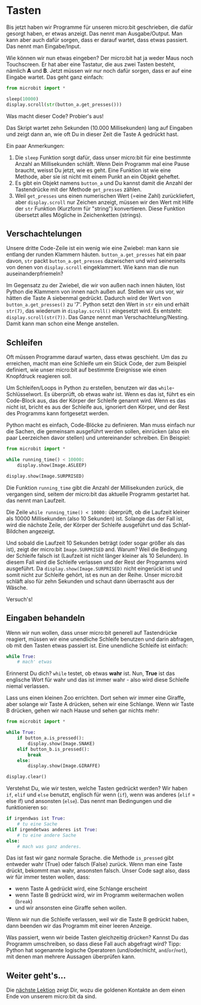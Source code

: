 # Tasten

Bis jetzt haben wir Programme für unseren micro:bit geschrieben, die dafür gesorgt haben, er etwas anzeigt. Das nennt man Ausgabe/Output. Man kann aber auch dafür sorgen, dass er darauf wartet, dass etwas passiert. Das nennt man Eingabe/Input.

Wie können wir nun etwas eingeben? Der micro:bit hat ja weder Maus noch Touchscreen. Er hat aber eine Tastatur, die aus zwei Tasten besteht, nämlich **A** und **B**. Jetzt müssen wir nur noch dafür sorgen, dass er auf eine Eingabe wartet. Das geht ganz einfach:

```python
from microbit import *

sleep(10000)
display.scroll(str(button_a.get_presses()))
```

Was macht dieser Code? Probier's aus!

Das Skript wartet zehn Sekunden (10.000 Millisekunden) lang auf Eingaben und zeigt dann an, wie oft Du in dieser Zeit die Taste A gedrückt hast. 

Ein paar Anmerkungen:
1. Die `sleep` Funktion sorgt dafür, dass unser micro:bit für eine bestimmte Anzahl an Millisekunden schläft. Wenn Dein Programm mal eine Pause braucht, weisst Du jetzt, wie es geht. Eine Funktion ist wie eine Methode, aber sie ist nicht mit einem Punkt an ein Objekt geheftet.
2. Es gibt ein Objekt namens `button_a` und Du kannst damit die Anzahl der Tastendrücke mit der Methode `get_presses` zählen.
3. Weil `get_presses` uns einen numerischen Wert (=eine Zahl) zurückliefert, aber `display.scroll` nur Zeichen anzeigt, müssen wir den Wert mit Hilfe der `str` Funktion (Kurzform für "string") konvertieren. Diese Funktion übersetzt alles Mögliche in Zeichenketten (strings).

## Verschachtelungen

Unsere dritte Code-Zeile ist ein wenig wie eine Zwiebel: man kann sie entlang der runden Klammern häuten. `button_a.get_presses` hat ein paar davon, `str` packt `button_a.get_presses` dazwischen und wird seinerseits von denen von `display.scroll` eingeklammert. Wie kann man die nun auseinanderpfriemeln?

Im Gegensatz zu der Zwiebel, die wir von außen nach innen häuten, löst Python die Klammern von innen nach außen auf. Stellen wir uns vor, wir hätten die Taste A siebenmal gedrückt. Dadurch wird der Wert von `button_a.get_presses()` zu '7'. Python setzt den Wert in `str` ein und erhält `str(7)`, das wiederum in `display.scroll()` eingesetzt wird. Es entsteht: `display.scroll(str(7))`. Das Ganze nennt man Verschachtelung/Nesting. Damit kann man schon eine Menge anstellen.

## Schleifen

Oft müssen Programme darauf warten, dass etwas geschieht. Um das zu erreichen, macht man eine Schleife um ein Stück Code, der zum Beispiel definiert, wie unser micro:bit auf bestimmte Ereignisse wie einen Knopfdruck reagieren soll.

Um Schleifen/Loops in Python zu erstellen, benutzen wir das `while`-Schlüsselwort. Es überprüft, ob etwas wahr ist. Wenn es das ist, führt es ein Code-Block aus, das der Körper der Schleife genannt wird. Wenn es das nicht ist, bricht es aus der Schleife aus, ignoriert den Körper, und der Rest des Programms kann fortgesetzt werden.

Python macht es einfach, Code-Blöcke zu definieren. Man muss einfach nur die Sachen, die gemeinsam ausgeführt werden sollen, einrücken (also ein paar Leerzeichen davor stellen) und untereinander schreiben. Ein Beispiel:

```python
from microbit import *

while running_time() < 10000:
    display.show(Image.ASLEEP)

display.show(Image.SURPRISED)
```

Die Funktion `running_time` gibt die Anzahl der Millisekunden zurück, die vergangen sind, seitem der micro:bit das aktuelle Programm gestartet hat. das nennt man Laufzeit.

Die Zeile `while running_time() < 10000:` überprüft, ob die Laufzeit kleiner als 10000 Millisekunden (also 10 Sekunden) ist. Solange das der Fall ist, wird die nächste Zeile, der Körper der Schleife ausgeführt und das Schlaf-Bildchen angezeigt.

Und sobald die Laufzeit 10 Sekunden beträgt (oder sogar größer als das ist), zeigt der micro:bit `Image.SURPRISED` and. Warum? Weil die Bedingung der Schleife falsch ist (Laufzeit ist nicht länger kleiner als 10 Selunden). In diesem Fall wird die Schleife verlassen und der Rest der Programms wird ausgeführt. Da `display.show(Image.SURPRISED)` nicht eingerückt ist und somit nicht zur Schleife gehört, ist es nun an der Reihe. Unser micro:bit schläft also für zehn Sekunden und schaut dann überrascht aus der Wäsche.

Versuch's!


## Eingaben behandeln

Wenn wir nun wollen, dass unser micro:bit generell auf Tastendrücke reagiert, müssen wir eine unendliche Schleife benutzen und darin abfragen, ob mit den Tasten etwas passiert ist. Eine unendliche Schleife ist einfach:

```python
while True:
    # mach' etwas
```

Erinnerst Du dich? `while` testet, ob etwas **wahr** ist. Nun, **True** ist das englische Wort für wahr und das ist immer wahr - also wird diese Schleife niemal verlassen.

Lass uns einen kleinen Zoo errichten. Dort sehen wir immer eine Giraffe, aber solange wir Taste A drücken, sehen wir eine Schlange. Wenn wir Taste B drücken, gehen wir nach Hause und sehen gar nichts mehr:
```python
from microbit import *

while True:
    if button_a.is_pressed():
        display.show(Image.SNAKE)
    elif button_b.is_pressed():
        break
    else:
        display.show(Image.GIRAFFE)

display.clear()
```

Verstehst Du, wie wir testen, welche Tasten gedrückt werden? Wir haben `if`, `elif` und `else` benutzt, englisch für wenn (`if`), wenn was anderes (`elif` = else if) und ansonsten (`else`). Das nennt man Bedingungen und die funktionieren so:
```python
if irgendwas ist True:
    # tu eine Sache
elif irgendetwas anderes ist True:
    # tu eine andere Sache
else:
    # mach was ganz anderes.
```

Das ist fast wir ganz normale Sprache. die Methode `is_pressed` gibt entweder wahr (True) oder falsch (False) zurück. Wenn man eine Taste drückt, bekommt man wahr, ansonsten falsch. Unser Code sagt also, dass wir für immer testen wollen, dass:
- wenn Taste A gedrückt wird, eine Schlange erscheint
- wenn Taste B gedrückt wird, wir im Programm weitermachen wollen (`break`)
- und wir ansonsten eine Giraffe sehen wollen.

Wenn wir nun die Schleife verlassen, weil wir die Taste B gedrückt haben, dann beenden wir das Programm mit einer leeren Anzeige.

Was passiert, wenn wir beide Tasten gleichzeitig drücken? Kannst Du das Programm umschreiben, so dass diese Fall auch abgefragt wird? Tipp: Python hat sogenannte logische Operatoren (und/oder/nicht, `and`/`or`/`not`), mit denen man mehrere Aussagen überprüfen kann.

## Weiter geht's...

Die [nächste Lektion](30_IO.md) zeigt Dir, wozu die goldenen Kontakte an dem einen Ende von unserem micro:bit da sind.